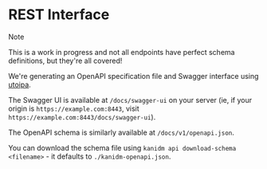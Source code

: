 # REST Interface

> [!NOTE]
> This is a work in progress and not all endpoints have perfect schema definitions, but they're all covered!

We're generating an OpenAPI specification file and Swagger interface using
[utoipa](https://crates.io/crates/utoipa).

The Swagger UI is available at `/docs/swagger-ui` on your server (ie, if your origin is
`https://example.com:8443`, visit `https://example.com:8443/docs/swagger-ui`).

The OpenAPI schema is similarly available at `/docs/v1/openapi.json`.

You can download the schema file using `kanidm api download-schema <filename>` - it defaults to
`./kanidm-openapi.json`.
